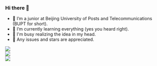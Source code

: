 ### Hi there 👋


- 🏫 I’m a junior at Beijing University of Posts and Telecommunications (BUPT for short).
- 📖 I’m currently learning everything (yes you heard right).
- 🤯 I'm busy realizing the idea in my head.
- 🥳 Any issues and stars are appreciated.


<!-- &bg_color=30,f8d845,f04077,bf55db,8faadc -->
<!-- &bg_color=30,20002c,7303c0,ec38bc -->
<!-- &bg_color=30,83a4d4,b6fbff -->

<a href="https://github.com/QQKdeGit/QQKdeGit">
  <img align="center" src="https://github-readme-stats.vercel.app/api?username=QQKdeGit&count_private=true&include_all_commits=true&bg_color=60,f8d845,f04077,dc49a0&title_color=ffffff&text_color=ffffff&show_icons=true&icon_color=ffffff" />
  
  <br/>
  
  <img align="center" src="https://github-readme-stats.vercel.app/api/top-langs/?username=QQKdeGit&layout=compact&card_width=445&bg_color=60,f04078,bf55db&title_color=ffffff&text_color=ffffff" />
  
  <br/>
  
  <img align="center" src="https://github-readme-stats.vercel.app/api/wakatime?username=QQKdeWakatime&bg_color=75,dc49a1,bb5cdb,8faadc&title_color=ffffff&text_color=ffffff" />
  
  <br/>
</a>
